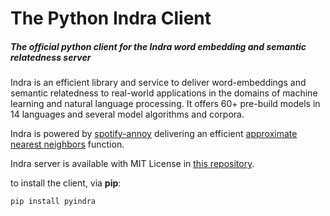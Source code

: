 # The Python Indra Client
##### The official python client for the Indra word embedding and semantic relatedness server

Indra is an efficient library and service to deliver word-embeddings and semantic relatedness to real-world applications in the domains of machine learning and natural language processing. It offers 60+ pre-build models in 14 languages and several model algorithms and corpora.

Indra is powered by [spotify-annoy](https://github.com/spotify/annoy) delivering an efficient [approximate nearest neighbors](http://en.wikipedia.org/wiki/Nearest_neighbor_search#Approximate_nearest_neighbor) function.

Indra server is available with MIT License in [this repository](https://github.com/Lambda-3/Indra).

to install the client, via **pip**:

```
pip install pyindra
```

